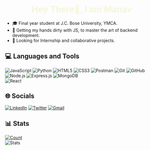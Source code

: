 <h1 align="center" style="color: beige;">Hey There👋, I am Manav </h1>

- 🎓 Final year student at J.C. Bose University, YMCA.
- 🔭 Getting my hands dirty with JS, to master the art of backend development.
- 👯 Looking for Internship and collaborative projects.

## 💻 Languages and Tools
![JavaScript](https://img.shields.io/badge/javascript-%23323330.svg?style=for-the-badge&logo=javascript&logoColor=%23F7DF1E)
![Python](https://img.shields.io/badge/python-3670A0?style=for-the-badge&logo=python&logoColor=ffdd54)
![HTML5](https://img.shields.io/badge/HTML5-%23E34F26.svg?style=for-the-badge&logo=html5&logoColor=white) 
![CSS3](https://img.shields.io/badge/CSS3-%231572B6.svg?style=for-the-badge&logo=css3&logoColor=white) 
![Postman](https://img.shields.io/badge/-POSTMAN-orange?style=for-the-badge&logo=postman&logoColor=white)
![Git](https://img.shields.io/badge/-Git-222222?style=for-the-badge&logo=git&logoColor=white)
![GitHub](https://img.shields.io/badge/-GitHub-222222?style=for-the-badge&logo=github&logoColor=white)
![Node.js](https://img.shields.io/badge/Node.js-6DA55F?style=for-the-badge&logo=node.js&logoColor=white) 
![Express.js](https://img.shields.io/badge/Express.js-%23404d59.svg?style=for-the-badge&logo=express&logoColor=%2361DAFB) 
![MongoDB](https://img.shields.io/badge/MongoDB-%234ea94b.svg?style=for-the-badge&logo=mongodb&logoColor=white)  	 
![React](https://img.shields.io/badge/React-%2320232a.svg?style=for-the-badge&logo=react&logoColor=%2361DAFB)
## 🌐 Socials
<a href="https://www.linkedin.com/in/manav23lohani/">![LinkedIn](https://img.shields.io/badge/LinkedIn-0077B5?style=for-the-badge&logo=linkedin&logoColor=white)</a>
<a href="https://twitter.com/manavlohani">![Twitter](https://img.shields.io/badge/Twitter-1DA1F2?style=for-the-badge&logo=twitter&logoColor=white)</a>
[![Gmail](https://img.shields.io/badge/-GMAIL-D14836?style=for-the-badge&logo=gmail&logoColor=white)](mailto:manav23lohani@gmail.com)

## 📊 Stats
[![Count](https://visitcount.itsvg.in/api?id=manav23lohani&label=Profile%20Views&pretty=false)](https://visitcount.itsvg.in)
<br>
![Stats](https://github-readme-stats.vercel.app/api?username=manav23lohani&show_icons=true&rank_icon=github&theme=vue-dark) 
